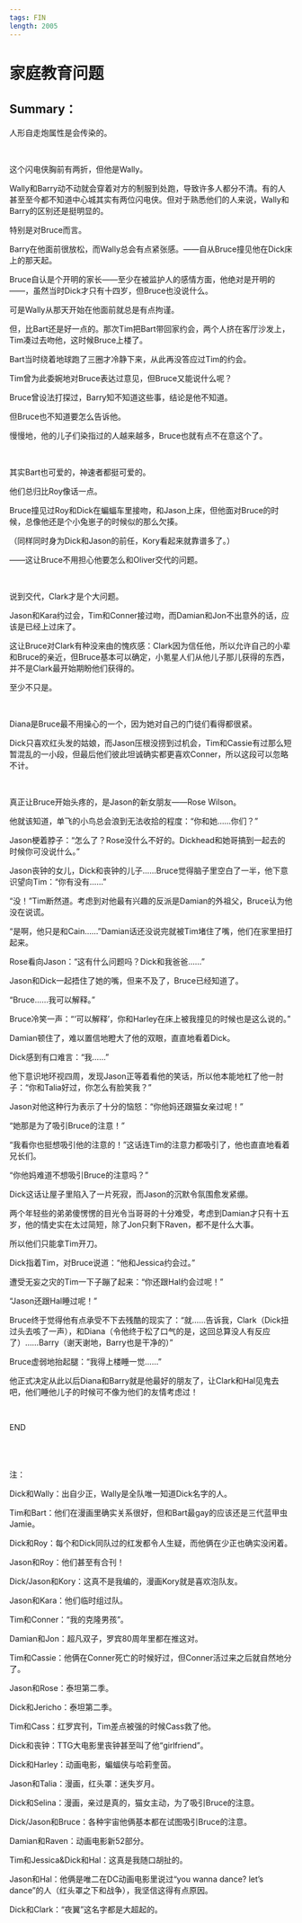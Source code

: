 ```yaml
---
tags: FIN
length: 2005
---
```


# 家庭教育问题

## Summary：

人形自走炮属性是会传染的。

<br>

这个闪电侠胸前有两折，但他是Wally。

Wally和Barry动不动就会穿着对方的制服到处跑，导致许多人都分不清。有的人甚至至今都不知道中心城其实有两位闪电侠。但对于熟悉他们的人来说，Wally和Barry的区别还是挺明显的。

特别是对Bruce而言。

Barry在他面前很放松，而Wally总会有点紧张感。——自从Bruce撞见他在Dick床上的那天起。

Bruce自认是个开明的家长——至少在被监护人的感情方面，他绝对是开明的——，虽然当时Dick才只有十四岁，但Bruce也没说什么。

可是Wally从那天开始在他面前就总是有点拘谨。

但，比Bart还是好一点的。那次Tim把Bart带回家约会，两个人挤在客厅沙发上，Tim凑过去吻他，这时候Bruce上楼了。

Bart当时绕着地球跑了三圈才冷静下来，从此再没答应过Tim的约会。

Tim曾为此委婉地对Bruce表达过意见，但Bruce又能说什么呢？

Bruce曾设法打探过，Barry知不知道这些事，结论是他不知道。

但Bruce也不知道要怎么告诉他。

慢慢地，他的儿子们染指过的人越来越多，Bruce也就有点不在意这个了。

<br>

其实Bart也可爱的，神速者都挺可爱的。

他们总归比Roy像话一点。

Bruce撞见过Roy和Dick在蝙蝠车里接吻，和Jason上床，但他面对Bruce的时候，总像他还是个小兔崽子的时候似的那么欠揍。

（同样同时身为Dick和Jason的前任，Kory看起来就靠谱多了。）

——这让Bruce不用担心他要怎么和Oliver交代的问题。

<br>

说到交代，Clark才是个大问题。

Jason和Kara约过会，Tim和Conner接过吻，而Damian和Jon不出意外的话，应该是已经上过床了。

这让Bruce对Clark有种没来由的愧疚感：Clark因为信任他，所以允许自己的小辈和Bruce的亲近，但Bruce基本可以确定，小氪星人们从他儿子那儿获得的东西，并不是Clark最开始期盼他们获得的。

至少不只是。

<br>

Diana是Bruce最不用操心的一个，因为她对自己的门徒们看得都很紧。

Dick只喜欢红头发的姑娘，而Jason压根没捞到过机会，Tim和Cassie有过那么短暂混乱的一小段，但最后他们彼此坦诚确实都更喜欢Conner，所以这段可以忽略不计。

<br>

真正让Bruce开始头疼的，是Jason的新女朋友——Rose Wilson。

他就该知道，单飞的小鸟总会浪到无法收拾的程度：“你和她……你们？”

Jason梗着脖子：“怎么了？Rose没什么不好的。Dickhead和她哥搞到一起去的时候你可没说什么。”

Jason丧钟的女儿，Dick和丧钟的儿子……Bruce觉得脑子里空白了一半，他下意识望向Tim：“你有没有……”

“没！”Tim断然道。考虑到对他最有兴趣的反派是Damian的外祖父，Bruce认为他没在说谎。

“是啊，他只是和Cain……”Damian话还没说完就被Tim堵住了嘴，他们在家里扭打起来。

Rose看向Jason：“这有什么问题吗？Dick和我爸爸……”

Jason和Dick一起捂住了她的嘴，但来不及了，Bruce已经知道了。

“Bruce……我可以解释。”

Bruce冷笑一声：“‘可以解释’，你和Harley在床上被我撞见的时候也是这么说的。”

Damian顿住了，难以置信地瞪大了他的双眼，直直地看着Dick。

Dick感到有口难言：“我……”

他下意识地环视四周，发现Jason正等着看他的笑话，所以他本能地杠了他一肘子：“你和Talia好过，你怎么有脸笑我？”

Jason对他这种行为表示了十分的恼怒：“你他妈还跟猫女亲过呢！”

“她那是为了吸引Bruce的注意！”

“我看你也挺想吸引他的注意的！”这话连Tim的注意力都吸引了，他也直直地看着兄长们。

“你他妈难道不想吸引Bruce的注意吗？”

Dick这话让屋子里陷入了一片死寂，而Jason的沉默令氛围愈发紧绷。

两个年轻些的弟弟傻愣愣的目光令当哥哥的十分难受，考虑到Damian才只有十五岁，他的情史实在太过简短，除了Jon只剩下Raven，都不是什么大事。

所以他们只能拿Tim开刀。

Dick指着Tim，对Bruce说道：“他和Jessica约会过。”

遭受无妄之灾的Tim一下子蹦了起来：“你还跟Hal约会过呢！”

“Jason还跟Hal睡过呢！”

Bruce终于觉得他有点承受不下去残酷的现实了：“就……告诉我，Clark（Dick扭过头去咳了一声），和Diana（令他终于松了口气的是，这回总算没人有反应了）……Barry（谢天谢地，Barry也是干净的）”

Bruce虚弱地抬起腿：“我得上楼睡一觉……”

他正式决定从此以后Diana和Barry就是他最好的朋友了，让Clark和Hal见鬼去吧，他们睡他儿子的时候可不像为他们的友情考虑过！

<br>

END

<br>

<br>
<br>
注：

Dick和Wally：出自少正，Wally是全队唯一知道Dick名字的人。

Tim和Bart：他们在漫画里确实关系很好，但和Bart最gay的应该还是三代蓝甲虫Jamie。

Dick和Roy：每个和Dick同队过的红发都令人生疑，而他俩在少正也确实没闲着。

Jason和Roy：他们甚至有合刊！

Dick/Jason和Kory：这真不是我编的，漫画Kory就是喜欢泡队友。

Jason和Kara：他们临时组过队。

Tim和Conner：“我的克隆男孩”。

Damian和Jon：超凡双子，罗宾80周年里都在推这对。

Tim和Cassie：他俩在Conner死亡的时候好过，但Conner活过来之后就自然地分了。

Jason和Rose：泰坦第二季。

Dick和Jericho：泰坦第二季。

Tim和Cass：红罗宾刊，Tim差点被强的时候Cass救了他。

Dick和丧钟：TTG大电影里丧钟甚至叫了他“girlfriend”。

Dick和Harley：动画电影，蝙蝠侠与哈莉奎茵。

Jason和Talia：漫画，红头罩：迷失岁月。

Dick和Selina：漫画，亲过是真的，猫女主动，为了吸引Bruce的注意。

Dick/Jason和Bruce：各种宇宙他俩基本都在试图吸引Bruce的注意。

Damian和Raven：动画电影新52部分。

Tim和Jessica&Dick和Hal：这真是我随口胡扯的。

Jason和Hal：他俩是唯二在DC动画电影里说过“you wanna dance? let’s dance”的人（红头罩之下和战争），我坚信这得有点原因。

Dick和Clark：“夜翼”这名字都是大超起的。

